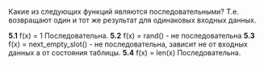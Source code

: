 Какие из следующих функций являются последовательными? Т.е. возвращают один и тот же результат для одинаковых входных данных.

**5.1** f(x) = 1 Последовательна.
**5.2**  f(x) = rand() - не последовательна
**5.3** f(x) = next_empty_slot() - не последовательна, зависит не от входных данных а от состояния таблицы.
**5.4** f(x) = len(x) Последовательна.
